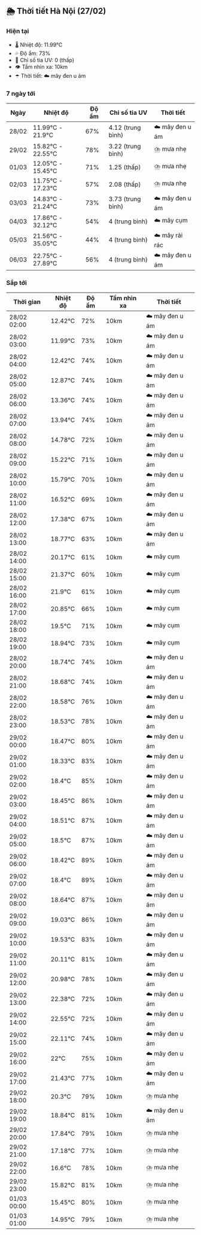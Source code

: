## 🌦️ Thời tiết Hà Nội (27/02)

### Hiện tại

- 🌡️ Nhiệt độ: 11.99℃
- 💦 Độ ẩm: 73%
- 🌟 Chỉ số tia UV: 0 (thấp)
- 👁️ Tầm nhìn xa: 10km
- ☂️ Thời tiết: ☁️ mây đen u ám

### 7 ngày tới

| Ngày | Nhiệt độ | Độ ẩm | Chỉ số tia UV | Thời tiết |
| --- | --- | --- | --- | --- |
| 28/02 | 11.99℃ - 21.9℃ | 67% | 4.12 (trung bình) | ☁️ mây đen u ám |
| 29/02 | 15.82℃ - 22.55℃ | 78% | 3.22 (trung bình) | ⛈️ mưa nhẹ |
| 01/03 | 12.05℃ - 15.45℃ | 71% | 1.25 (thấp) | ⛈️ mưa nhẹ |
| 02/03 | 11.75℃ - 17.23℃ | 57% | 2.08 (thấp) | ⛈️ mưa nhẹ |
| 03/03 | 14.83℃ - 21.24℃ | 73% | 3.73 (trung bình) | ☁️ mây đen u ám |
| 04/03 | 17.86℃ - 32.12℃ | 54% | 4 (trung bình) | ☁️ mây cụm |
| 05/03 | 21.56℃ - 35.05℃ | 44% | 4 (trung bình) | ☁️ mây rải rác |
| 06/03 | 22.75℃ - 27.89℃ | 56% | 4 (trung bình) | ☁️ mây đen u ám |

### Sắp tới

| Thời gian | Nhiệt độ | Độ ẩm | Tầm nhìn xa | Thời tiết |
| --- | --- | --- | --- | --- |
| 28/02 02:00 | 12.42℃ | 72% | 10km | ☁️ mây đen u ám |
| 28/02 03:00 | 11.99℃ | 73% | 10km | ☁️ mây đen u ám |
| 28/02 04:00 | 12.42℃ | 74% | 10km | ☁️ mây đen u ám |
| 28/02 05:00 | 12.87℃ | 74% | 10km | ☁️ mây đen u ám |
| 28/02 06:00 | 13.36℃ | 74% | 10km | ☁️ mây đen u ám |
| 28/02 07:00 | 13.94℃ | 74% | 10km | ☁️ mây đen u ám |
| 28/02 08:00 | 14.78℃ | 72% | 10km | ☁️ mây đen u ám |
| 28/02 09:00 | 15.22℃ | 71% | 10km | ☁️ mây đen u ám |
| 28/02 10:00 | 15.79℃ | 70% | 10km | ☁️ mây đen u ám |
| 28/02 11:00 | 16.52℃ | 69% | 10km | ☁️ mây đen u ám |
| 28/02 12:00 | 17.38℃ | 67% | 10km | ☁️ mây đen u ám |
| 28/02 13:00 | 18.77℃ | 63% | 10km | ☁️ mây đen u ám |
| 28/02 14:00 | 20.17℃ | 61% | 10km | ☁️ mây cụm |
| 28/02 15:00 | 21.37℃ | 60% | 10km | ☁️ mây cụm |
| 28/02 16:00 | 21.9℃ | 61% | 10km | ☁️ mây cụm |
| 28/02 17:00 | 20.85℃ | 66% | 10km | ☁️ mây cụm |
| 28/02 18:00 | 19.5℃ | 71% | 10km | ☁️ mây cụm |
| 28/02 19:00 | 18.94℃ | 73% | 10km | ☁️ mây cụm |
| 28/02 20:00 | 18.74℃ | 74% | 10km | ☁️ mây đen u ám |
| 28/02 21:00 | 18.68℃ | 74% | 10km | ☁️ mây đen u ám |
| 28/02 22:00 | 18.58℃ | 76% | 10km | ☁️ mây đen u ám |
| 28/02 23:00 | 18.53℃ | 78% | 10km | ☁️ mây đen u ám |
| 29/02 00:00 | 18.47℃ | 80% | 10km | ☁️ mây đen u ám |
| 29/02 01:00 | 18.33℃ | 83% | 10km | ☁️ mây đen u ám |
| 29/02 02:00 | 18.4℃ | 85% | 10km | ☁️ mây đen u ám |
| 29/02 03:00 | 18.45℃ | 86% | 10km | ☁️ mây đen u ám |
| 29/02 04:00 | 18.51℃ | 87% | 10km | ☁️ mây đen u ám |
| 29/02 05:00 | 18.5℃ | 87% | 10km | ☁️ mây đen u ám |
| 29/02 06:00 | 18.42℃ | 89% | 10km | ☁️ mây đen u ám |
| 29/02 07:00 | 18.4℃ | 89% | 10km | ☁️ mây đen u ám |
| 29/02 08:00 | 18.64℃ | 87% | 10km | ☁️ mây đen u ám |
| 29/02 09:00 | 19.03℃ | 86% | 10km | ☁️ mây đen u ám |
| 29/02 10:00 | 19.53℃ | 83% | 10km | ☁️ mây đen u ám |
| 29/02 11:00 | 20.11℃ | 81% | 10km | ☁️ mây đen u ám |
| 29/02 12:00 | 20.98℃ | 78% | 10km | ☁️ mây đen u ám |
| 29/02 13:00 | 22.38℃ | 72% | 10km | ☁️ mây đen u ám |
| 29/02 14:00 | 22.55℃ | 72% | 10km | ☁️ mây đen u ám |
| 29/02 15:00 | 22.11℃ | 74% | 10km | ☁️ mây đen u ám |
| 29/02 16:00 | 22℃ | 75% | 10km | ☁️ mây đen u ám |
| 29/02 17:00 | 21.43℃ | 77% | 10km | ☁️ mây đen u ám |
| 29/02 18:00 | 20.3℃ | 79% | 10km | ⛈️ mưa nhẹ |
| 29/02 19:00 | 18.84℃ | 81% | 10km | ☁️ mây đen u ám |
| 29/02 20:00 | 17.84℃ | 79% | 10km | ⛈️ mưa nhẹ |
| 29/02 21:00 | 17.18℃ | 77% | 10km | ⛈️ mưa nhẹ |
| 29/02 22:00 | 16.6℃ | 78% | 10km | ⛈️ mưa nhẹ |
| 29/02 23:00 | 15.82℃ | 81% | 10km | ⛈️ mưa nhẹ |
| 01/03 00:00 | 15.45℃ | 80% | 10km | ⛈️ mưa nhẹ |
| 01/03 01:00 | 14.95℃ | 79% | 10km | ⛈️ mưa nhẹ |
